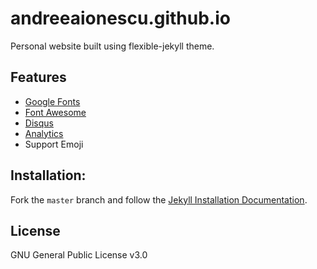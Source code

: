 # andreeaionescu.github.io

Personal website built using flexible-jekyll theme.

## Features

- [Google Fonts](https://fonts.google.com/)
- [Font Awesome](http://fontawesome.io/)
- [Disqus](https://disqus.com/)
- [Analytics](https://analytics.google.com/analytics/web/)
- Support Emoji

## Installation:

Fork the ``master`` branch and follow the [Jekyll Installation Documentation](https://jekyllrb.com/docs/installation/).

## License

GNU General Public License v3.0
